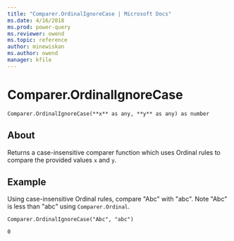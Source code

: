 ```yaml
---
title: "Comparer.OrdinalIgnoreCase | Microsoft Docs"
ms.date: 4/16/2018
ms.prod: power-query
ms.reviewer: owend
ms.topic: reference
author: minewiskan
ms.author: owend
manager: kfile
---
```

# Comparer.OrdinalIgnoreCase
`Comparer.OrdinalIgnoreCase(**x** as any, **y** as any) as number`

## About
Returns a case-insensitive comparer function which uses Ordinal rules to compare the provided values `x` and `y`.

## Example 
Using case-insensitive Ordinal rules, compare "Abc" with "abc". Note "Abc" is less than "abc" using `Comparer.Ordinal`. 

`Comparer.OrdinalIgnoreCase("Abc", "abc")`

`0`